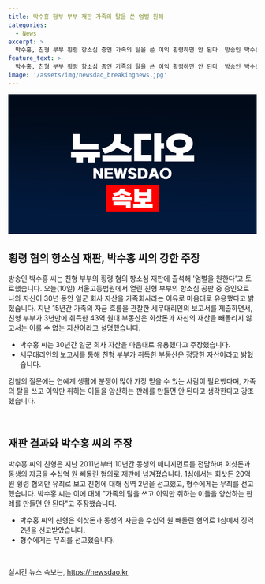 ```yaml
---
title: 박수홍 형부 부부 재판 가족의 탈을 쓴 엄벌 원해
categories:
  - News
excerpt: >
  박수홍, 친형 부부 횡령 항소심 증언 가족의 탈을 쓴 이익 횡령하면 안 된다  방송인 박수홍이 친형 부부의 횡령 혐의 항소심 공판에서 증언하며, 가족회사라는 이유로 자산을 유용하게 사용한 것을 고백했다. 또한, 15년간 가족의 자금 흐름을 관찰한 세무대리인의 보고서를 제출하면서 친형 부부가 취득한 부동산은 회삿돈과 자신의 재산을 빼돌리지 않고서는 이룰 수 없는 자산이라고 주장했다. 또한, 가족의 탈을 쓰고 이익만 취하는 이들을 양산하는 판례를 만들면 안된다고 강조했다.
feature_text: >
  박수홍, 친형 부부 횡령 항소심 증언 가족의 탈을 쓴 이익 횡령하면 안 된다  방송인 박수홍이 친형 부부의 횡령 혐의 항소심 공판에서 증언하며, 가족회사라는 이유로 자산을 유용하게 사용한 것을 고백했다. 또한, 15년간 가족의 자금 흐름을 관찰한 세무대리인의 보고서를 제출하면서 친형 부부가 취득한 부동산은 회삿돈과 자신의 재산을 빼돌리지 않고서는 이룰 수 없는 자산이라고 주장했다. 또한, 가족의 탈을 쓰고 이익만 취하는 이들을 양산하는 판례를 만들면 안된다고 강조했다.
image: '/assets/img/newsdao_breakingnews.jpg'
---
```


<p><img src="/assets/img/newsdao_breakingnews.jpg" alt="implanttips 속보" /></p>

<h2 data-ke-size="size26">횡령 혐의 항소심 재판, 박수홍 씨의 강한 주장</h2>

<p data-ke-size="size16">방송인 박수홍 씨는 친형 부부의 횡령 혐의 항소심 재판에 출석해 '엄벌을 원한다'고 토로했습니다. 오늘(10일) 서울고등법원에서 열린 친형 부부의 항소심 공판 중 증인으로 나와 자신이 30년 동안 일군 회사 자산을 가족회사라는 이유로 마음대로 유용했다고 밝혔습니다. 지난 15년간 가족의 자금 흐름을 관찰한 세무대리인의 보고서를 제출하면서, 친형 부부가 3년만에 취득한 43억 원대 부동산은 회삿돈과 자신의 재산을 빼돌리지 않고서는 이룰 수 없는 자산이라고 설명했습니다.</p>

<ul>
    <li>박수홍 씨는 30년간 일군 회사 자산을 마음대로 유용했다고 주장했습니다.</li>
    <li>세무대리인의 보고서를 통해 친형 부부가 취득한 부동산은 정당한 자산이라고 밝혔습니다.</li>
</ul>

<p data-ke-size="size16">검찰의 질문에는 연예계 생활에 분쟁이 많아 가장 믿을 수 있는 사람이 필요했다며, 가족의 탈을 쓰고 이익만 취하는 이들을 양산하는 판례를 만들면 안 된다고 생각한다고 강조했습니다.</p>

<p data-ke-size="size16">&nbsp;</p>

<h2 data-ke-size="size26">재판 결과와 박수홍 씨의 주장</h2>

<p data-ke-size="size16">박수홍 씨의 친형은 지난 2011년부터 10년간 동생의 매니지먼트를 전담하며 회삿돈과 동생의 자금을 수십억 원 빼돌린 혐의로 재판에 넘겨졌습니다. 1심에서는 회삿돈 20억 원 횡령 혐의만 유죄로 보고 친형에 대해 징역 2년을 선고했고, 형수에게는 무죄를 선고했습니다. 박수홍 씨는 이에 대해 "가족의 탈을 쓰고 이익만 취하는 이들을 양산하는 판례를 만들면 안 된다"고 주장했습니다.</p>

<ul>
    <li>박수홍 씨의 친형은 회삿돈과 동생의 자금을 수십억 원 빼돌린 혐의로 1심에서 징역 2년을 선고받았습니다.</li>
    <li>형수에게는 무죄를 선고했습니다.</li>
</ul>

<p data-ke-size="size16">&nbsp;</p>
실시간 뉴스 속보는, <a href="https://newsdao.kr" rel="dofollow">https://newsdao.kr</a>


